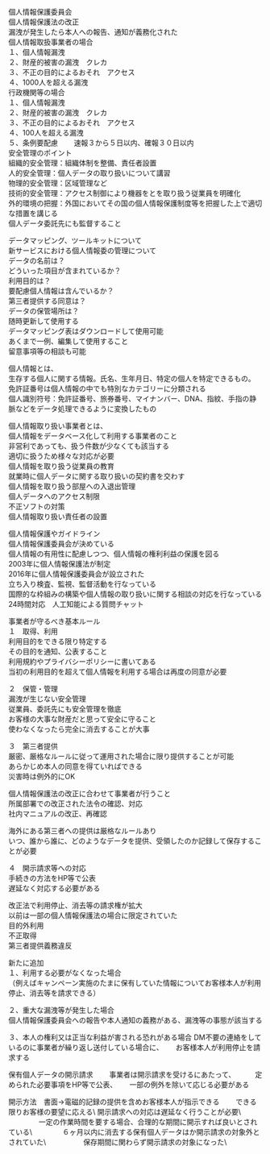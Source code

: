 個人情報保護委員会  
個人情報保護法の改正  
漏洩が発生したら本人への報告、通知が義務化された  
個人情報取扱事業者の場合    
１、個人情報漏洩  
２、財産的被害の漏洩　クレカ  
３、不正の目的によるおそれ　アクセス  
４、1000人を超える漏洩  
行政機関等の場合  
１、個人情報漏洩  
２、財産的被害の漏洩　クレカ  
３、不正の目的によるおそれ　アクセス  
４、100人を超える漏洩  
５、条例要配慮　　
速報３から５日以内、確報３０日以内  
安全管理のポイント  
組織的安全管理：組織体制を整備、責任者設置  
人的安全管理：個人データの取り扱いについて講習  
物理的安全管理：区域管理など  
技術的安全管理：アクセス制御により機器をとを取り扱う従業員を明確化  
外的環境の把握：外国においてその国の個人情報保護制度等を把握した上で適切な措置を講じる  
個人データ委託先にも監督すること  

データマッピング、ツールキットについて  
新サービスにおける個人情報委の管理について  
データの名前は？  
どういった項目が含まれているか？  
利用目的は？  
要配慮個人情報は含んでいるか？  
第三者提供する同意は？  
データの保管場所は？  
随時更新して使用する  
データマッピング表はダウンロードして使用可能  
あくまで一例、編集して使用すること  
留意事項等の相談も可能  

個人情報とは、  
生存する個人に関する情報。氏名、生年月日、特定の個人を特定できるもの。  
免許証番号は個人情報の中でも特別なカテゴリーに分類される  
個人識別符号：免許証番号、旅券番号、マイナンバー、DNA、指紋、手指の静脈などをデータ処理できるように変換したもの  

個人情報取り扱い事業者とは、  
個人情報をデータベース化して利用する事業者のこと  
非営利であっても、扱う件数が少なくても該当する  
適切に扱うため様々な対応が必要  
個人情報を取り扱う従業員の教育  
就業時に個人データに関する取り扱いの契約書を交わす  
個人情報を取り扱う部屋への入退出管理  
個人データへのアクセス制限  
不正ソフトの対策  
個人情報取り扱い責任者の設置　　

個人情報保護やガイドライン  
個人情報保護委員会が決めている  
個人情報の有用性に配慮しつつ、個人情報の権利利益の保護を図る  
2003年に個人情報保護法が制定  
2016年に個人情報保護委員会が設立された  
立ち入り検査、監視、監督活動を行なっている  
国際的な枠組みの構築や個人情報の取り扱いに関する相談の対応を行なっている  
24時間対応　人工知能による質問チャット　　

事業者が守るべき基本ルール  
１　取得、利用  
利用目的をできる限り特定する  
その目的を通知、公表すること  
利用規約やプライバシーポリシーに書いてある  
当初の利用目的を超えて個人情報を利用する場合は再度の同意が必要  

２　保管・管理  
漏洩が生じない安全管理  
従業員、委託先にも安全管理を徹底  
お客様の大事な財産だと思って安全に守ること  
使わなくなったら完全に消去することが大事　　

３　第三者提供  
厳密、厳格なルールに従って運用された場合に限り提供することが可能  
あらかじめ本人の同意を得ていればできる  
災害時は例外的にOK 

個人情報保護法の改正に合わせて事業者が行うこと  
所属部署での改正された法令の確認、対応  
社内マニュアルの改正、再確認　　

海外にある第三者への提供は厳格なルールあり  
いつ、誰から誰に、どのようなデータを提供、受領したのか記録して保存することが必要  

４　開示請求等への対応  
手続きの方法をHP等で公表  
遅延なく対応する必要がある  

改正法で利用停止、消去等の請求権が拡大  
以前は一部の個人情報保護法の場合に限定されていた  
目的外利用  
不正取得  
第三者提供義務違反  

新たに追加  
１、利用する必要がなくなった場合  
（例えばキャンペーン実施のたまに保有していた情報についてお客様本人が利用停止、消去等を請求できる）　　

２、重大な漏洩等が発生した場合  
個人情報保護委員会への報告や本人通知の義務がある、漏洩等の事態が該当する　　

３、本人の権利又は正当な利益が害される恐れがある場合
DM不要の連絡をしているのに事業者が繰り返し送付している場合に、　　
お客様本人が利用停止を請求する　　

保有個人データの開示請求　　
事業者は開示請求を受けるにあたって、　　　
定められた必要事項をHP等で公表、　　
一部の例外を除いて応じる必要がある　　

開示方法　書面→電磁的記録の提供を含めお客様本人が指示できる　　
できる限りお客様の要望に応える\ 
開示請求への対応は遅延なく行うことが必要\ 　　　　
一定の作業時間を要する場合、合理的な期間に開示すれば良いとされている\　　　　
６ヶ月以内に消去する保有個人データはか開示請求の対象外とされていた\　　　　　
保存期間に関わらず開示請求の対象になった\　　　　
